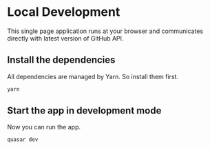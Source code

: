 # Local Development

This single page application runs at your browser and communicates directly with latest version of GitHub API.

## Install the dependencies

All dependencies are managed by Yarn. So install them first.

```bash
yarn
```

## Start the app in development mode
Now you can run the app.

```bash
quasar dev
```
